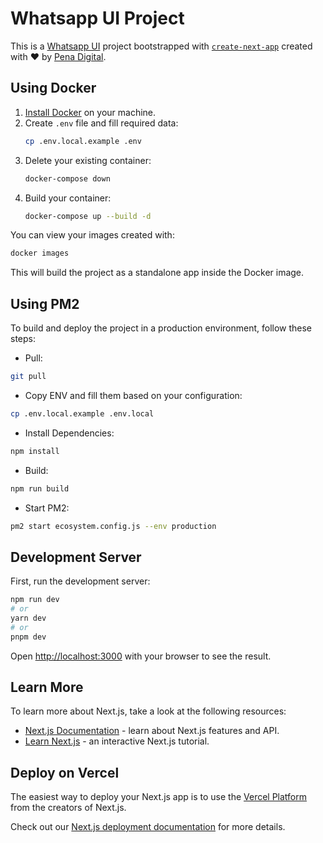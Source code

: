 # Whatsapp UI Project

This is a [Whatsapp UI](https://www.penadigital.id/) project bootstrapped with [`create-next-app`](https://github.com/vercel/next.js/tree/canary/packages/create-next-app) created with ❤️ by [Pena Digital](https://www.penadigital.id/).

## Using Docker

1. [Install Docker](https://docs.docker.com/get-docker/) on your machine.
2. Create `.env` file and fill required data:
   ```bash
   cp .env.local.example .env
   ```
3. Delete your existing container:
   ```bash
   docker-compose down
   ```
4. Build your container:
   ```bash
   docker-compose up --build -d
   ```

You can view your images created with:

```bash
docker images
```

This will build the project as a standalone app inside the Docker image.

## Using PM2

To build and deploy the project in a production environment, follow these steps:

- Pull:

```bash
git pull
```

- Copy ENV and fill them based on your configuration:

```bash
cp .env.local.example .env.local
```

- Install Dependencies:

```bash
npm install
```

- Build:

```bash
npm run build
```

- Start PM2:

```bash
pm2 start ecosystem.config.js --env production
```

## Development Server

First, run the development server:

```bash
npm run dev
# or
yarn dev
# or
pnpm dev
```

Open [http://localhost:3000](http://localhost:3000) with your browser to see the result.

## Learn More

To learn more about Next.js, take a look at the following resources:

- [Next.js Documentation](https://nextjs.org/docs) - learn about Next.js features and API.
- [Learn Next.js](https://nextjs.org/learn) - an interactive Next.js tutorial.

## Deploy on Vercel

The easiest way to deploy your Next.js app is to use the [Vercel Platform](https://vercel.com/new?utm_medium=default-template&filter=next.js&utm_source=create-next-app&utm_campaign=create-next-app-readme) from the creators of Next.js.

Check out our [Next.js deployment documentation](https://nextjs.org/docs/deployment) for more details.
